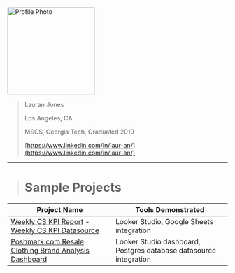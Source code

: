 <img src="https://media.licdn.com/dms/image/D5603AQE5b9tq43i2cw/profile-displayphoto-shrink_800_800/0/1688652304504?e=1703116800&v=beta&t=ZfCCghCXLUlARsXaJi-N_w9OHZtifQYeoi7JPg5l9P0" alt="Profile Photo" width="200"/>


> Lauran Jones
> 
> Los Angeles, CA
> 
> MSCS, Georgia Tech, Graduated 2019
> 
> [https://www.linkedin.com/in/laur-an/](https://www.linkedin.com/in/laur-an/)

---


> # Sample Projects

| Project Name | Tools Demonstrated |
|---|---|
| [Weekly CS KPI Report](https://lookerstudio.google.com/reporting/e66086d0-98cb-414c-8f48-749c7f264694) - [Weekly CS KPI Datasource](https://docs.google.com/spreadsheets/d/1YeKGmMzsVPrcNwB3XPtrLMEBTizYJ0FAzasIUx9E04E/edit?usp=sharing) | Looker Studio, Google Sheets integration |
| [Poshmark.com Resale Clothing Brand Analysis Dashboard](https://lookerstudio.google.com/reporting/0c101323-38be-44d7-9631-4d9b6608be71) | Looker Studio dashboard, Postgres database datasource integration |


